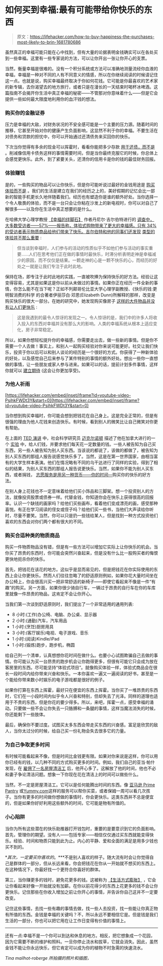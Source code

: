 # 如何买到幸福:最有可能带给你快乐的东西

> 原文：<https://lifehacker.com/how-to-buy-happiness-the-purchases-most-likely-to-brin-1681780686>

虽然真正的幸福可能只能在心中找到，但有大量的论据表明金钱确实可以在各处买到一些幸福。这里有一些专家说的方法，可以让你开出一张让你开心的支票。



当然，衡量幸福是很难的。没有一个积分系统或方法可以准确地测量流经你血液的幸福，幸福是一种对不同的人有不同意义的情感，所以在你继续阅读的时候请记住这一点。也就是说，购买幸福最终取决于你如何花钱。它可能是你最喜欢的艺术家的新专辑，去你渴望去的地方旅行，或者只是在漫长的一天结束时喝杯冰啤酒。这篇指南不会揭开你生活中真正幸福的秘密——不管那对你意味着什么——但是它会提供一些如何最大限度地利用你的血汗钱的想法。

### **购买你的金融证券**

压力是幸福的大敌，对财务状况的不安全感可能是一个主要的压力源。随着时间的推移，它甚至开始对你的健康产生负面影响，这显然不利于你的幸福。不要生活在对债务和贷款的担忧中，你可以开始通过还清债务来买回你的快乐。

下次当你觉得有多余的现金可以挥霍时，看看你能把多少存款 [用于还债，而不是](http://lifehacker.com/put-savings-toward-paying-off-debt-based-on-your-debts-1677728297) 。削减像信用卡债务这样的事情需要时间，但是当你最终克服它的时候，你总体上会感觉更快乐。此外，到了紧要关头，还清你的信用卡是你的钱的最佳财务回报。

### **体验赚钱**

是的，一些购买的物品可以让你快乐，但是你可能听说过最好的金钱用途是 [购买体验而不是](https://lifehacker.com/spending-on-experiences-instead-of-possessions-results-5608980) 。我们的生活是建立在我们的经历之上的，美好假期的记忆会比一部新的智能手机更长久地伴随着我们。经历也有塑造你是谁的额外好处。当你选择一个令人敬畏的体验，而不是一台只会让你粘在沙发上的新电视时，你可以对自己了解很多——以及你在生活中真正想要的是什么。

在哈佛大学心理学教授 [【幸福的绊脚石】](http://www.amazon.com/Stumbling-Happiness-Daniel-Gilbert/dp/1400077427?asc_campaign=InlineText&asc_refurl=https://lifehacker.com/how-to-buy-happiness-the-purchases-most-likely-to-brin-1681780686&asc_source=&tag=kinjalifehackerlink-20) 作者丹尼尔·吉尔伯特进行的 [调查中，大多数受访者——57%——报告称，体验式购物带来了更大的幸福感。只有 34%的受访者表示物质商品给他们带来了快乐。吉尔伯特和他的同事们还发现](http://www.wjh.harvard.edu/~dtg/DUNN%20GILBERT%20&%20WILSON%20(2011).pdf) [类型的体验并不那么重要](http://www.wjh.harvard.edu/~dtg/DUNN%20GILBERT%20&%20WILSON%20(2011).pdf) :

> 但当谈到幸福时，人们参与的活动的性质似乎不如他们参与活动的事实重要……人们在思考他们正在做的事情时最快乐，时滞分析表明走神是幸福减少的原因，而不仅仅是结果。一颗走神的心是一颗不快乐的心，而经历的好处之一就是让我们专注于此时此地。

保持在场，即专注于此时此地的实践，一直被吹捧为保持快乐的好方法。经验让这变得容易，尤其是如果这是你以前从未做过的事情。如果你正在经历一件全新的事情，你怎么能不在当下呢？正如不列颠哥伦比亚大学心理学副教授、《快乐的钱:更明智消费的科学 的合著者伊丽莎白·邓恩(Elizabeth Dunn)所解释的那样，改变是购买快乐的很大一部分。在她的研究中，她发现购买像房子 [这样的大件物品并没有让人们更快乐](http://www.forbes.com/sites/nextavenue/2013/06/07/money-can-buy-happiness-if-you-spend-it-right/) :

> 这是我遇到的最令人惊讶的发现之一。令人惊讶的是，我们中的许多人将收入投入的东西对幸福并没有那么大的影响。人类的幸福系统从根本上适应变化，房子非常稳定。

所以，如果你想轻松提升你的幸福感，你需要走出去，做一些新的事情。但是你不需要一个人去做！事实上，和别人一起购买经验对你来说可能更好。社交让我们快乐，投资于你以后可以和别人谈论的经历是一个很好的方式。你获得了一种新体验的好处，以及感觉自己后来参与了某件特别的事情的额外好处。想出一些你一直想做的事情，让一些朋友或家人参与进来。如果可以的话，提前计划多件事情，这样你就可以 [建立期待](http://lifehacker.com/you-might-enjoy-an-experience-more-the-longer-you-have-1628185690) (这会让你更加享受)。

### **为他人祈雨**

 [https://lifehacker.com/embed/inset/iframe?id=youtube-video-PsihkFWDt3Y&start=0](https://lifehacker.com/embed/inset/iframe?id=youtube-video-PsihkFWDt3Y&start=0) 

当你想到购买幸福时，你可能会想到把钱花在自己身上。这是完全正常的，但是有很强的理由为他人花钱来创造快乐。有时候，看到别人的微笑比让自己微笑对你更有帮助。

在上面的 [TED 演讲](https://www.youtube.com/channel/UCAuUUnT6oDeKwE6v1NGQxug) 中，社会科学研究员 [迈克尔诺顿](http://www.hbs.edu/faculty/Pages/profile.aspx?facId=326229) 描述了他在加拿大进行的一个 [实验](http://dash.harvard.edu/bitstream/handle/1/11189976/dunn,%20aknin,%20norton_prosocial_cdips.pdf?sequence=1) 中，给人们钱，并要求他们每天花一定数量的钱。一些人被告知为自己买东西，另一些人被告知为别人买东西。当该说的都说了，该做的都做了，被告知为别人买东西的那组人报告说感觉快乐多了。当然，这是在第一世界国家，由相当富有的大学生样本表演。他们在情况略有不同的乌干达进行了同样的实验，得到了相似的结果，为别人买东西的那组人报告说更快乐。当然，如果你不能为别人买东西，或者捐钱， [志愿服务是用另一种货币——你的时间—](https://lifehacker.com/ten-things-you-can-do-to-be-happier-backed-by-science-1065356587)购买你的快乐的好方法。

在别人身上花钱也不一定意味着给他们买小饰品和三脚架。想一个投资别人的方法，就像投资股票或债券一样。代替金钱，你知道你会在快乐上获得很高的回报率。认识一个缺钱的画家吗？给他们买些画布，看着他们变成漂亮的画，感受那种喜悦。有正在学习阅读的侄女或侄子吗？给他们买一些书，当他们大声读给你听时，尽量不要笑。当然，你可以只是扔一些钱给某人，但是找到一种方式投资他们喜欢的东西会对你们两个都有很大的不同。

### **购买合适种类的物质商品**

购买一件物质物品没有错，但是有一些方法可以增加它实际上让你快乐的机会。当你买了昂贵的东西时，你可能会突然兴奋起来，但是没有什么比一股购买者的悔恨更快地扼杀你的快乐。

首先，把钱花在该花的地方。这似乎是显而易见的，但是把钱花在你实际使用的东西上会让你更快乐。然而人们往往忽略了的舒适原则例如，如果你花大量时间坐在办公椅上，你会很高兴买一把非常舒适的新椅子——即使它看起来不像是一件“有趣”的购买。另一方面，如果你很少骑自行车，一辆过于昂贵的自行车在你的车库里就像一件昂贵的物品，这肯定不会让你开心。

当我们第一次谈到舒适原则时，我们提出了一个非常适用的通用列表:

*   8 小时:(工作)办公椅、电脑、办公桌、显示器
*   2 小时:(通勤)汽车，汽车用品
*   1 小时:(烹饪)厨房用具
*   3 小时:(客厅娱乐)电视、电子游戏、音乐
*   1 小时:(阅读)Kindle/iPad
*   1 小时:(锻炼)跑步，跑步机，椭圆

给自己列一个清单，认真想想你花时间在做什么。也要小心试图欺骗自己去做的事情。你可能认为买一台昂贵的跑步机会让你跑得更多，但很有可能它只会成为放在客房里的东西。尽可能坚持“体验式项目”。就像购买体验一样，体验式商品会在很长一段时间内给你带来兴奋和快乐。一本你喜欢一遍又一遍阅读的好书，甚至是一个能给你带来数小时娱乐的电子游戏都是很好的例子。

如果你打算在东西上挥霍，最好只在便宜的东西上挥霍。当你买了一堆昂贵的东西时，它们在一小段时间内似乎令人兴奋和特别，但却失去了光泽。同样的道理也适用于不贵的东西，但是你花的要少得多。所以，来吧，挥霍一点，感受幸福的涌动。只要做一些不会让你失去一只胳膊和一条腿的事情，这样当魔法消失的时候，你还能剩下一些肢体。

最后，确保你不要过度。试图买太多东西会带走买东西的兴奋感。富足是欣赏的敌人，当你太过分的时候，给自己买一份礼物会失去很多它的力量。

### **为自己争取更多时间**

有时候可能看起来不像，但是时间比金钱更有限。如果对你来说是这样，你可以用你已经有的钱，以几种不同的方式购买更多的时间。例如，我们自己的亚当·帕什发现，在 [雇佣了一名房屋清洁工](https://lifehacker.com/when-money-can-buy-happiness-use-it-5859755) 后，他开心多了。这解放了他的时间，他也不必和妻子争论清洁问题。想象一下你现在花在清洁上的时间可以做些什么。

当然，不一定是房屋清洁工。它可以是任何能腾出时间的东西。像 [亚马逊 Prime Pantry](http://www.amazon.com/gp/pantry/info?asc_campaign=InlineText&asc_refurl=https://lifehacker.com/how-to-buy-happiness-the-purchases-most-likely-to-brin-1681780686&asc_source=&tag=kinjalifehackerlink-20) 或[Yummy.com](http://www.yummy.com/)这样的服务可以帮你买菜，或者保姆一周可以看几次孩子。当你有更多的时间做你想做的事情时，你会更快乐。这类东西并不总是便宜的，但是如果你好好利用这些额外的时间，它可能是物有所值的。

### **小心陷阱**

当你为所有这些潜在的快乐助推器打开钱包时，重要的是要意识到它的负面影响。首先，管理你的期望。没有人——包括专家——相信仅仅通过买东西就能变得快乐。经验、时间和物质只能到此为止。内心的平静、爱和全面的满足是用多少钱也买不到的。

**其次，一定要买你喜欢的*。***不是别人喜欢的样子。随大流有时会让你觉得自己是群体的一部分，但从长远来看，你会把钱花在你从一开始就不想买的东西上。在这种情况下，你最好找一个更符合你喜好的群体。

第三，当你赚更多的钱时，避免花更多的钱。这被称为 [【生活方式膨胀】](https://lifehacker.com/avoid-lifestyle-inflation-when-you-get-a-new-job-to-k-5901672) ，它会让你看起来好像一开始就没有加薪。在你以前花得少的东西上花更多的钱不会让你更快乐。记住那些在你收入增加之前让你开心的事情，并告诉你自己这并不一定要改变。

记住这些事情，去找一些有趣的事情去做，找一些人去投资，找一些能让你真正物有所值的东西。金钱是幸福的关键吗？不，所以永远不要相信它是。但是钱是我们生活的一部分，你也可以把它用在让工作日变得有价值的事情上。

* * *

还有一点:幸福不是一个你可以到达和休息的地方。相反，把它想象成一个花园，因为它需要不断的维护和照料。一旦你停止浇水和拔草，它就会消失。因此，虽然金钱不能让你永远快乐，但它肯定可以成为你的植物不时急需的快速浇水。

*Tina mailhot-roberge 所拍摄的照片和插图，*<small></small>*<small><small></small></small>*